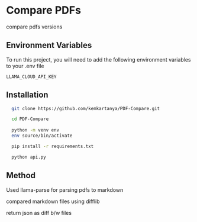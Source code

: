 
# Compare PDFs

compare pdfs versions

## Environment Variables

To run this project, you will need to add the following environment variables to your .env file

`LLAMA_CLOUD_API_KEY`


## Installation


```bash
  git clone https://github.com/kemkartanya/PDF-Compare.git

  cd PDF-Compare
  
  python -m venv env
  env source/bin/activate

  pip install -r requirements.txt

  python api.py
```
    
## Method

Used llama-parse for parsing pdfs to markdown

compared markdown files using difflib

return json as diff b/w files 

